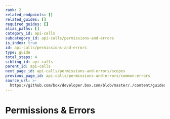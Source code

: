 ```yaml
---
rank: 2
related_endpoints: []
related_guides: []
required_guides: []
alias_paths: []
category_id: api-calls
subcategory_id: api-calls/permissions-and-errors
is_index: true
id: api-calls/permissions-and-errors
type: guide
total_steps: 4
sibling_id: api-calls
parent_id: api-calls
next_page_id: api-calls/permissions-and-errors/scopes
previous_page_id: api-calls/permissions-and-errors/common-errors
source_url: >-
  https://github.com/box/developer.box.com/blob/master/./content/guides/api-calls/permissions-and-errors/index.md
---
```


# Permissions & Errors
